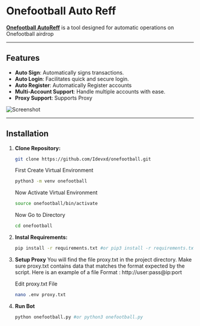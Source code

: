 # Onefootball Auto Reff  

**[Onefootball AutoReff](https://ofc.onefootball.com/s2)** is a tool designed for automatic operations on Onefootball airdrop  

---

## Features  
- **Auto Sign**: Automatically signs transactions.  
- **Auto Login**: Facilitates quick and secure login.  
- **Auto Register**: Automatically Register accounts
- **Multi-Account Support**: Handle multiple accounts with ease.  
- **Proxy Support**: Supports Proxy  

![Screenshot](https://i.ibb.co.com/7VkQQ6M/Cuplikan-layar-2024-12-23-192359.png)  

---

## Installation

1. **Clone Repository:**
   ```bash
   git clone https://github.com/Idevxd/onefootball.git
   ```
   First Create Virtual Environment
   ```bash
   python3 -m venv onefootball
   ```
   Now Activate Virtual Environment
   ```bash
   source onefootball/bin/activate
   ```
   Now Go to Directory
   ```bash
   cd onefootball
   ```

2. **Instal Requirements:**


   ```bash
   pip install -r requirements.txt #or pip3 install -r requirements.txt
   ```
3. **Setup Proxy**
    You will find the file proxy.txt in the project directory. Make sure proxy.txt contains data that matches the format expected by the script.
    Here is an example of a file Format : http://user:pass@ip:port

   Edit proxy.txt File
   
   ```bash
   nano .env proxy.txt
   ```
4. **Run Bot**

   ```bash
   python onefootball.py #or python3 onefootball.py
   ```
